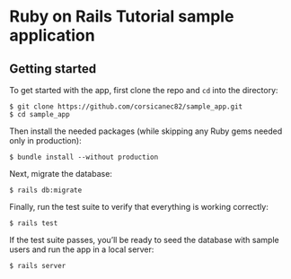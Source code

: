 # Ruby on Rails Tutorial sample application

## Getting started

To get started with the app, first clone the repo and `cd` into the directory:

```shell
$ git clone https://github.com/corsicanec82/sample_app.git
$ cd sample_app
```

Then install the needed packages (while skipping any Ruby gems needed only in production):

```shell
$ bundle install --without production
```

Next, migrate the database:

```shell
$ rails db:migrate
```

Finally, run the test suite to verify that everything is working correctly:

```shell
$ rails test
```

If the test suite passes, you’ll be ready to seed the database with sample users and run the app in a local server:

```shell
$ rails server
```
